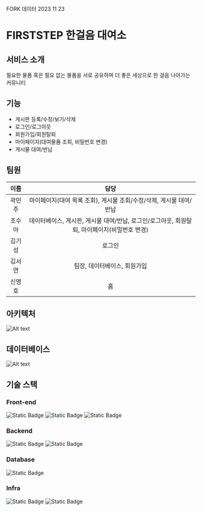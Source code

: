 FORK 데이터 2023 11 23

# FIRSTSTEP 한걸음 대여소
## 서비스 소개
필요한 물폼 혹은 필요 없는 물품을 서로 공유하며 더 좋은 세상으로 한 걸음 나아가는 커뮤니티



## 기능 
- 게시판 등록/수정/보기/삭제
- 로그인/로그아웃
- 회원가입/회원탈퇴
- 마이페이지(대여물품 조회, 비밀번호 변경)
- 게시물 대여/반납

## 팀원
|이름|담당|
|:---:|:---:|
|곽민주|마이페이지(대여 목록 조회), 게시물 조회/수정/삭제, 게시물 대여/반납|
|조수아|데이터베이스, 게시판, 게시물 대여/반납, 로그인/로그아웃, 회원탈퇴, 마이페이지(비밀번호 변경)|
|김기성|로그인|
|김서연|팀장, 데이터베이스, 회원가입|
|신명호|홈|

## 아키텍처
![Alt text](image-1.png)

## 데이터베이스
![Alt text](image.png)

## 기술 스택
### Front-end
![Static Badge](https://img.shields.io/badge/React-%2361DAFB?logo=react&logoColor=white)
![Static Badge](https://img.shields.io/badge/HTML5-%23E34F26?logo=html5&logoColor=white)
![Static Badge](https://img.shields.io/badge/CSS3-%231572B6?logo=css3&logoColor=white)


### Backend
![Static Badge](https://img.shields.io/badge/Python3-3776AB?logo=Python&logoColor=%23FFFFFF) ![Static Badge](https://img.shields.io/badge/Flask-000000?logo=Flask&logoColor=%23FFFFFF)

### Database
![Static Badge](https://img.shields.io/badge/MySQL-%234479A1?logo=mysql&logoColor=white)

### Infra
![Static Badge](https://img.shields.io/badge/Docker-%232496ED?logo=docker&logoColor=white)
![Static Badge](https://img.shields.io/badge/Kubernetes-%23326CE5?logo=kubernetes&logoColor=white)

